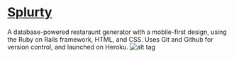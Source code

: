 # [Splurty](https://splurty-tyna-hhuynh.herokuapp.com/)
A database-powered restaraunt generator with a mobile-first design, using the Ruby on Rails framework, HTML, and CSS. Uses Git and Github for version control, and launched on Heroku.
![alt tag](https://user-images.githubusercontent.com/14388583/28289708-81ef9b74-6af8-11e7-8f1b-7718cac05d93.png)
